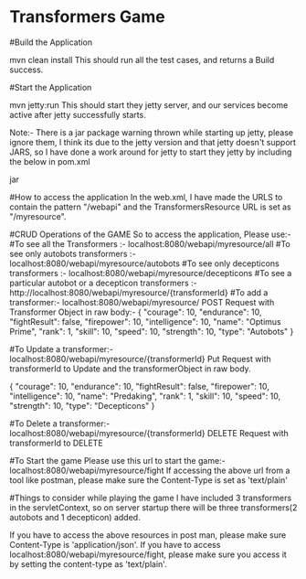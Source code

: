 # Transformers Game

#Build the Application

mvn clean install
This should run all the test cases, and returns a Build success.

#Start the Application

mvn jetty:run
This should start they jetty server, and our services become active after jetty successfully starts. 

Note:- There is a jar package warning thrown while starting up jetty, please ignore them, I think its due to the jetty version and that jetty doesn't support JARS, so I have done a work around for jetty to start they jetty by including the below in pom.xml

<supportedPackagings>
    <supportedPackaging>jar</supportedPackaging>
</supportedPackagings>


#How to access the application
In the web.xml, I have made the URLS to contain the pattern "/webapi" and the TransformersResource URL is set as "/myresource".

#CRUD Operations of the GAME
So to access the application, Please use:-
#To see all the Transformers :- localhost:8080/webapi/myresource/all
#To see only autobots transformers :- localhost:8080/webapi/myresource/autobots
#To see only decepticons transformers :- localhost:8080/webapi/myresource/decepticons
#To see a particular autobot or a decepticon transformers :- http://localhost:8080/webapi/myresource/{transformerId}
#To add a transformer:- localhost:8080/webapi/myresource/ 
POST Request with Transformer Object in raw body:-
{
        "courage": 10,
        "endurance": 10,
        "fightResult": false,
        "firepower": 10,
        "intelligence": 10,
        "name": "Optimus Prime",
        "rank": 1,
        "skill": 10,
        "speed": 10,
        "strength": 10,
        "type": "Autobots"
    }
    
#To Update a transformer:- localhost:8080/webapi/myresource/{transformerId}
Put Request with transformerId to Update and the transformerObject in raw body.

{
        "courage": 10,
        "endurance": 10,
        "fightResult": false,
        "firepower": 10,
        "intelligence": 10,
        "name": "Predaking",
        "rank": 1,
        "skill": 10,
        "speed": 10,
        "strength": 10,
        "type": "Decepticons"
    }
    
#To Delete a transformer:- localhost:8080/webapi/myresource/{transformerId}
DELETE Request with transformerId to DELETE


#To Start the game
Please use this url to start the game:- localhost:8080/webapi/myresource/fight
If accessing the above url from a tool like postman, please make sure the Content-Type is set as 'text/plain'


#Things to consider while playing the game
I have included 3 transformers in the servletContext, so on server startup there will be three transformers(2 autobots and 1 decepticon) added.

If you have to access the above resources in post man, please make sure Content-Type is 'application/json'.
If you have to access localhost:8080/webapi/myresource/fight, please make sure you access it by setting the content-type as 'text/plain'.






